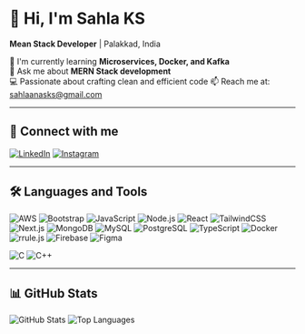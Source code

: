 # 👋 Hi, I'm Sahla KS

**Mean Stack Developer** | Palakkad, India

🌱 I'm currently learning **Microservices, Docker, and Kafka**  
💬 Ask me about **MERN Stack development**  
💻 Passionate about crafting clean and efficient code
📫 Reach me at: [sahlaanasks@gmail.com](mailto:sahlaanasks@gmail.com)  

---

## 🔗 Connect with me
[![LinkedIn](https://img.shields.io/badge/-LinkedIn-0077B5?style=flat&logo=linkedin&logoColor=white)](https://www.linkedin.com/in/sahla-ks/)
[![Instagram](https://img.shields.io/badge/-Instagram-E4405F?style=flat&logo=instagram&logoColor=white)](your-instagram)

---

## 🛠️ Languages and Tools

![AWS](https://img.shields.io/badge/-AWS-232F3E?style=flat&logo=amazon-aws)
![Bootstrap](https://img.shields.io/badge/-Bootstrap-563D7C?style=flat&logo=bootstrap)
![JavaScript](https://img.shields.io/badge/-JavaScript-F7DF1E?style=flat&logo=javascript&logoColor=black)
![Node.js](https://img.shields.io/badge/-Node.js-339933?style=flat&logo=node.js&logoColor=white)
![React](https://img.shields.io/badge/-React-61DAFB?style=flat&logo=react&logoColor=black)
![TailwindCSS](https://img.shields.io/badge/-TailwindCSS-38B2AC?style=flat&logo=tailwindcss&logoColor=white)
![Next.js](https://img.shields.io/badge/-Next.js-000000?style=flat&logo=next.js&logoColor=white)
![MongoDB](https://img.shields.io/badge/-MongoDB-47A248?style=flat&logo=mongodb&logoColor=white)
![MySQL](https://img.shields.io/badge/-MySQL-4479A1?style=flat&logo=mysql&logoColor=white)
![PostgreSQL](https://img.shields.io/badge/-PostgreSQL-336791?style=flat&logo=postgresql&logoColor=white)
![TypeScript](https://img.shields.io/badge/-TypeScript-007ACC?style=flat&logo=typescript&logoColor=white)
![Docker](https://img.shields.io/badge/-Docker-2496ED?style=flat&logo=docker&logoColor=white)
![rrule.js](https://img.shields.io/badge/-rrule.js-007ACC?style=flat&logo=javascript&logoColor=white)
![Firebase](https://img.shields.io/badge/-Firebase-FFCA28?style=flat&logo=firebase&logoColor=black)
![Figma](https://img.shields.io/badge/-Figma-F24E1E?style=flat&logo=figma&logoColor=white)

![C](https://img.shields.io/badge/-C-A8B9CC?style=flat&logo=c&logoColor=black)
![C++](https://img.shields.io/badge/-C++-00599C?style=flat&logo=c%2B%2B&logoColor=white)

---

## 📊 GitHub Stats

![GitHub Stats](https://github-readme-stats.vercel.app/api?username=sahlaks&show_icons=true&theme=radical)
![Top Languages](https://github-readme-stats.vercel.app/api/top-langs/?username=sahlaks&layout=compact&theme=radical)
